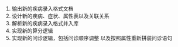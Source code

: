 
 1. 输出新的疾病录入格式文档
 2. 设计新的疾病、症状、属性表以及关联关系
 3. 解析新的疾病录入格式并入库
 4. 实现新的算分逻辑
 5. 实现新的问诊逻辑，包括问诊顺序调整 以及按照属性重新拼装问诊语句